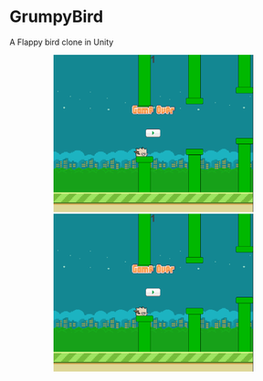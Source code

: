 # GrumpyBird
A Flappy bird clone in Unity

<p align="center">
  <img src="GrumpyBird.png" width="350" title="Grumpy Bird">
  <img src="GrumpyBird.png" width="350" alt="accessibility text">
</p>
